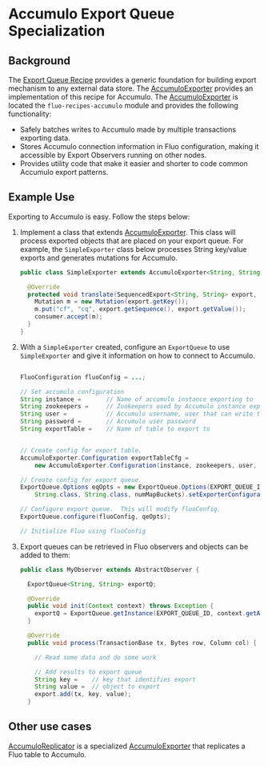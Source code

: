 # Accumulo Export Queue Specialization

## Background

The [Export Queue Recipe][1] provides a generic foundation for building export mechanism to any
external data store. The [AccumuloExporter] provides an implementation of this recipe for
Accumulo. The [AccumuloExporter] is located the `fluo-recipes-accumulo` module and provides the
following functionality:

 * Safely batches writes to Accumulo made by multiple transactions exporting data.
 * Stores Accumulo connection information in Fluo configuration, making it accessible by Export
   Observers running on other nodes.
 * Provides utility code that make it easier and shorter to code common Accumulo export patterns.

## Example Use

Exporting to Accumulo is easy. Follow the steps below:

1. Implement a class that extends [AccumuloExporter].  This class will process exported objects that
   are placed on your export queue. For example, the `SimpleExporter` class below processes String
   key/value exports and generates mutations for Accumulo.

    ```java
    public class SimpleExporter extends AccumuloExporter<String, String> {

      @Override
      protected void translate(SequencedExport<String, String> export, Consumer<Mutation> consumer) {
        Mutation m = new Mutation(export.getKey());
        m.put("cf", "cq", export.getSequence(), export.getValue());
        consumer.accept(m);
      }
    }
    ```

2. With a `SimpleExporter` created, configure an `ExportQueue` to use `SimpleExporter` and
   give it information on how to connect to Accumulo. 

    ```java

    FluoConfiguration fluoConfig = ...;

    // Set accumulo configuration
    String instance =       // Name of accumulo instance exporting to
    String zookeepers =     // Zookeepers used by Accumulo instance exporting to
    String user =           // Accumulo username, user that can write to exportTable
    String password =       // Accumulo user password
    String exportTable =    // Name of table to export to


    // Create config for export table.
    AccumuloExporter.Configuration exportTableCfg =
        new AccumuloExporter.Configuration(instance, zookeepers, user, password, exportTable);

    // Create config for export queue.
    ExportQueue.Options eqOpts = new ExportQueue.Options(EXPORT_QUEUE_ID, SimpleExporter.class,
        String.class, String.class, numMapBuckets).setExporterConfiguration(exportTableCfg);

    // Configure export queue.  This will modify fluoConfig.
    ExportQueue.configure(fluoConfig, qeOpts);

    // Initialize Fluo using fluoConfig
    ```

3.  Export queues can be retrieved in Fluo observers and objects can be added to them:

    ```java
    public class MyObserver extends AbstractObserver {

      ExportQueue<String, String> exportQ;

      @Override
      public void init(Context context) throws Exception {
        exportQ = ExportQueue.getInstance(EXPORT_QUEUE_ID, context.getAppConfiguration());
      }

      @Override
      public void process(TransactionBase tx, Bytes row, Column col) {

        // Read some data and do some work

        // Add results to export queue
        String key =    // key that identifies export
        String value =  // object to export
        export.add(tx, key, value);
      }
    ```

## Other use cases

[AccumuloReplicator] is a specialized [AccumuloExporter] that replicates a Fluo table to Accumulo.

[1]: export-queue.md
[AccumuloExporter]: ../modules/accumulo/src/main/java/org/apache/fluo/recipes/accumulo/export/AccumuloExporter.java
[AccumuloReplicator]: ../modules/accumulo/src/main/java/org/apache/fluo/recipes/accumulo/export/DifferenceExport.java

